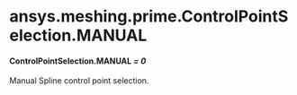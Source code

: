 <a id="ansys-meshing-prime-controlpointselection-manual"></a>

# ansys.meshing.prime.ControlPointSelection.MANUAL

<a id="ansys.meshing.prime.ControlPointSelection.MANUAL"></a>

#### ControlPointSelection.MANUAL *= 0*

Manual Spline control point selection.

<!-- !! processed by numpydoc !! -->
